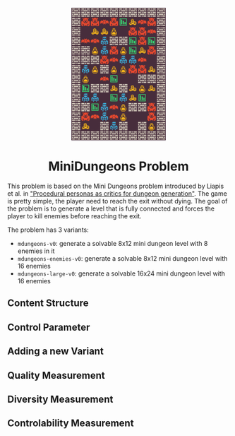 <p align="center">
	<img height="300px" src="../../../images/mdungeon/example.png"/>
</p>
<h1 align="center">
MiniDungeons Problem
</h1>

This problem is based on the Mini Dungeons problem introduced by Liapis et al. in ["Procedural personas as critics for dungeon generation"](https://citeseerx.ist.psu.edu/document?repid=rep1&type=pdf&doi=50c9a06c669a60491101b2e10e3887dd28c3d3f3). The game is pretty simple, the player need to reach the exit without dying. The goal of the problem is to generate a level that is fully connected and forces the player to kill enemies before reaching the exit.

The problem has 3 variants:
- `mdungeons-v0`: generate a solvable 8x12 mini dungeon level with 8 enemies in it
- `mdungeons-enemies-v0`: generate a solvable 8x12 mini dungeon level with 16 enemies
- `mdungeons-large-v0`: generate a solvable 16x24 mini dungeon level with 16 enemies

## Content Structure


## Control Parameter


## Adding a new Variant


## Quality Measurement


## Diversity Measurement


## Controlability Measurement
